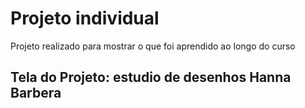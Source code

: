 # Projeto individual
Projeto realizado para mostrar o que foi aprendido ao longo do curso

## Tela do Projeto: estudio de desenhos Hanna Barbera
